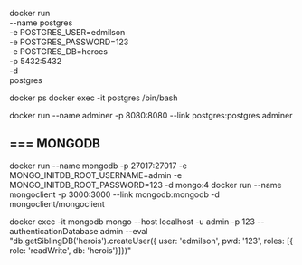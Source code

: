 docker run \
	--name postgres \
	-e POSTGRES_USER=edmilson \
	-e POSTGRES_PASSWORD=123 \
	-e POSTGRES_DB=heroes \
	-p 5432:5432 \
	-d \
	postgres

docker ps
docker exec -it postgres /bin/bash

docker run --name adminer -p 8080:8080 --link postgres:postgres adminer

## === MONGODB

docker run --name mongodb -p 27017:27017 -e MONGO_INITDB_ROOT_USERNAME=admin -e MONGO_INITDB_ROOT_PASSWORD=123 -d mongo:4
docker run --name mongoclient -p 3000:3000 --link mongodb:mongodb -d mongoclient/mongoclient

docker exec -it mongodb mongo --host localhost -u admin -p 123 --authenticationDatabase admin --eval "db.getSiblingDB('herois').createUser({ user: 'edmilson', pwd: '123', roles: [{ role: 'readWrite', db: 'herois'}]})"